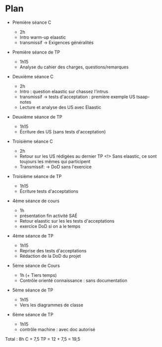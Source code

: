 # Plan 

- Première séance C
  - 2h
  - Intro warm-up elaastic
  - transmissif -> Exigences généralités

- Première séance de TP
  - 1h15
  - Analyse du cahier des charges, questions/remarques

- Deuxième séance C
  - 2h
  - Intro : question elaastic sur chassez l'intrus
  - transmissif -> tests d'acceptation : première exemple US tsaap-notes
  - Lecture et analyse des US avec Elaastic 

- Deuxième séance de TP
  - 1h15
  - Écriture des US (sans tests d'acceptation)



- Troisième séance C
  - 2h
  - Retour sur les US rédigées au dernier TP <!> Sans elaastic, ce sont toujours les mêmes qui participent
  - Transmissif:  -> DoD sans l'exercice

- Troisième séance de TP
  - 1h15
  - Écriture tests d'acceptations

<!-- Fin réalisé -->

- 4ème séance de cours
  - 1h 
  - présentation fin activité SAÉ 
  - Retour elaastic sur les les tests d'acceptations
  - exercice DoD si on a le temps


- 4ème séance de TP
  - 1h15
  - Reprise des tests d'acceptations
  - Rédaction de la DoD du projet

- 5ème séance de Cours
  - 1h (+ Tiers temps)
  - Contrôle orienté connaissance : sans documentation

- 5ème séance de TP
  - 1h15
  - Vers les diagrammes de classe

- 6ème séance de TP
  - 1h15
  - contrôle machine : avec doc autorisé



Total : 8h C + 7,5 TP = 12 + 7,5 = 19,5
